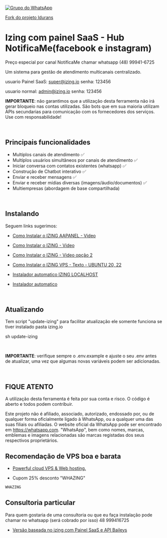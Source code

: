 [![Grupo do WhatsApp](https://img.shields.io/badge/WhatsApp-Grupo%20IZING-brightgreen.svg)](https://chat.whatsapp.com/IIReEheixAx27ZbneHpskP)

[Fork do projeto ldurans](https://github.com/ldurans/izing.open.io)

# Izing com painel SaaS - Hub NotificaMe(facebook e instagram) 

Preço especial por canal NotificaMe chamar whatsapp (48) 99941-6725

Um sistema para gestão de atendimento multicanais centralizado.

usuario Painel SaaS: super@izing.io senha: 123456

usuario normal: admin@izing.io senha: 123456

**IMPORTANTE**: não garantimos que a utilização desta ferramenta não irá gerar bloqueio nas contas utilizadas. São bots que em sua maioria utilizam APIs secundarias para comunicação com os fornecedores dos serviços. Use com responsabilidade!

<br/>

## Principais funcionalidades

- Multíplos canais de atendimento ✅
- Multíplos usuários simultâneos por canais de atendimento ✅
- Iniciar conversa com contatos existentes (whatsapp) ✅
- Construção de Chatbot interativo ✅
- Enviar e receber mensagens ✅
- Enviar e receber mídias diversas (imagens/áudio/documentos) ✅
- Multiempresas (abordagem de base compartilhada)

<br/>

## Instalando
Seguem links sugerimos:
-  [Como Instalar o IZING AAPANEL -  Video](https://www.youtube.com/watch?v=pw5KMtdVw0s)
-  [Como Instalar o IZING - Video](https://youtu.be/-Woqu4W5Zzs?si=jcZYX3yPL60XkAd)
-  [Como Instalar o IZING - Video opção 2](https://youtu.be/bZ-jXRtcGyc?si=B8oQxv0V0V36fgrF)

-  [Como Instalar o IZING VPS - Texto - UBUNTU 20, 22](docs/INSTALL_VPS_UBUNTU_20_22.md)

-  [Instalador automatico IZING LOCALHOST](https://github.com/cleitonme/izing.local)
-  [Instalador automatico](https://github.com/cleitonme/izing.instalador)
<br/>


## Atualizando

Tem script "update-izing" para facilitar atualização ele somente funciona se tiver instalado pasta izing.io

sh update-izing

<br/>

**IMPORTANTE**: verifique sempre o .env.example e ajuste o seu .env antes de atualizar, uma vez que algumas novas variáveis podem ser adicionadas.


<br/>

## FIQUE ATENTO

A utilização desta ferramenta é feita por sua conta e risco. O código é aberto e todos podem contribuir.

Este projeto não é afiliado, associado, autorizado, endossado por, ou de qualquer forma oficialmente ligado à WhatsApp, ou a qualquer uma das suas filiais ou afiliadas. O website oficial da WhatsApp pode ser encontrado em <https://whatsapp.com>. "WhatsApp", bem como nomes, marcas, emblemas e imagens relacionadas são marcas registadas dos seus respectivos proprietários.

## Recomendação de VPS boa e barata

-  [Powerful cloud VPS & Web hosting.](https://control.peramix.com/?affid=58)

- Cupom 25% desconto "WHAZING"

```bash
WHAZING
```

## Consultoria particular

Para quem gostaria de uma consultoria ou que eu faça instalação pode chamar no whatsapp (será cobrado por isso) 48 999416725

-  [Versão baseada no izing com Painel SaaS e API Baileys](https://github.com/cleitonme/Whazing-SaaS)